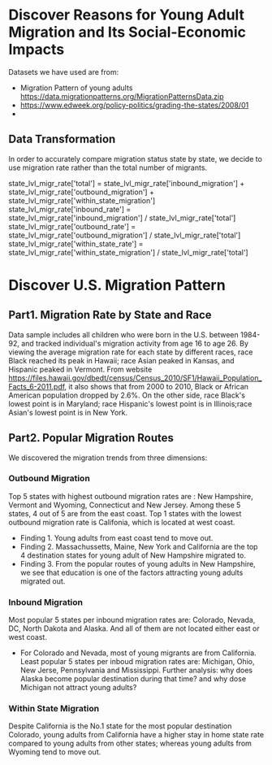 # Discover Reasons for Young Adult Migration and Its Social-Economic Impacts <br />
Datasets we have used are from:
- Migration Pattern of young adults https://data.migrationpatterns.org/MigrationPatternsData.zip
- https://www.edweek.org/policy-politics/grading-the-states/2008/01
- 
## Data Transformation
In order to accurately compare migration status state by state, we decide to use migration rate rather than the total number of migrants. 

state_lvl_migr_rate['total'] = state_lvl_migr_rate['inbound_migration'] + state_lvl_migr_rate['outbound_migration'] + state_lvl_migr_rate['within_state_migration'] <br />
state_lvl_migr_rate['inbound_rate'] = state_lvl_migr_rate['inbound_migration'] / state_lvl_migr_rate['total']  <br />
state_lvl_migr_rate['outbound_rate'] = state_lvl_migr_rate['outbound_migration'] / state_lvl_migr_rate['total']  <br />
state_lvl_migr_rate['within_state_rate'] = state_lvl_migr_rate['within_state_migration'] / state_lvl_migr_rate['total']  <br />


# Discover U.S. Migration Pattern <br />
## Part1. Migration Rate by State and Race <br />
Data sample includes all children who were born in the U.S. between 1984-92, and tracked individual's migration activity from age 16 to age 26. 
By viewing the average migration rate for each state by different races, race Black reached its peak in Hawaii; race Asian peaked in Kansas, and Hispanic peaked in Vermont.
From website https://files.hawaii.gov/dbedt/census/Census_2010/SF1/Hawaii_Population_Facts_6-2011.pdf, it also shows that from 2000 to 2010, Black or African American population dropped by 2.6%.
On the other side, race Black's lowest point is in Maryland; race Hispanic's lowest point is in Illinois;race Asian's lowest point is in New York.

## Part2. Popular Migration Routes <br />
We discovered the migration trends from three dimensions:
### Outbound Migration  <br />
  Top 5 states with highest outbound migration rates are : New Hampshire, Vermont and Wyoming, Connecticut and New Jersey. 
  Among these 5 states, 4 out of 5 are from the east coast.
  Top 1 states with the lowest outbound migration rate is Califonia, which is located at west coast. 
  - Finding 1. Young adults from east coast tend to move out. 
  - Finding 2. Massachussetts, Maine, New York and California are the top 4 destination states for young adult of New Hampshire migrated to. 
  - Finding 3. From the popular routes of young adults in New Hampshire, we see that education is one of the factors attracting young adults migrated out.
  
### Inbound Migration  <br />
   Most popular 5 states per inbound migration rates are: Colorado, Nevada, DC, North Dakota and Alaska. And all of them are not located either east or west coast.
   - For Colorado and Nevada, most of young migrants are from California. 
   Least popular 5 states per inboud migration rates are: Michigan, Ohio, New Jerse, Pennsylvania and Mississippi. 
   Further analysis: why does Alaska become popular destination during that time? and why dose Michigan not attract young adults? 
   
### Within State Migration   <br />
Despite California is the No.1 state for the most popular destination Colorado, young adults from California have a higher stay in home state rate compared to young adults from other states; whereas young adults from Wyoming tend to move out.
